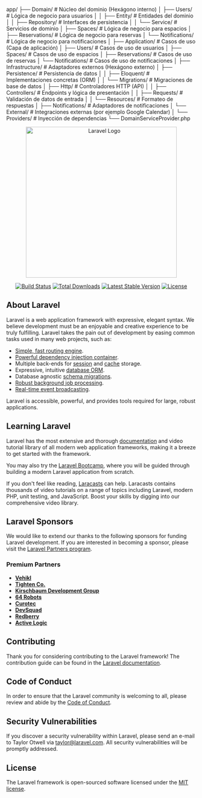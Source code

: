 app/
├── Domain/                          # Núcleo del dominio (Hexágono interno)
│   ├── Users/                       # Lógica de negocio para usuarios
│   │   ├── Entity/                  # Entidades del dominio
│   │   ├── Repository/              # Interfaces de persistencia
│   │   └── Service/                 # Servicios de dominio
│   ├── Spaces/                      # Lógica de negocio para espacios
│   ├── Reservations/                # Lógica de negocio para reservas
│   └── Notifications/               # Lógica de negocio para notificaciones
│
├── Application/                     # Casos de uso (Capa de aplicación)
│   ├── Users/                       # Casos de uso de usuarios
│   ├── Spaces/                      # Casos de uso de espacios
│   ├── Reservations/                # Casos de uso de reservas
│   └── Notifications/               # Casos de uso de notificaciones
│
├── Infrastructure/                  # Adaptadores externos (Hexágono externo)
│   ├── Persistence/                 # Persistencia de datos
│   │   ├── Eloquent/                # Implementaciones concretas (ORM)
│   │   └── Migrations/              # Migraciones de base de datos
│   ├── Http/                        # Controladores HTTP (API)
│   │   ├── Controllers/             # Endpoints y lógica de presentación
│   │   ├── Requests/                # Validación de datos de entrada
│   │   └── Resources/               # Formateo de respuestas
│   ├── Notifications/               # Adaptadores de notificaciones
│   └── External/                    # Integraciones externas (por ejemplo Google Calendar)
│
└── Providers/                       # Inyección de dependencias
    └── DomainServiceProvider.php



<p align="center"><a href="https://laravel.com" target="_blank"><img src="https://raw.githubusercontent.com/laravel/art/master/logo-lockup/5%20SVG/2%20CMYK/1%20Full%20Color/laravel-logolockup-cmyk-red.svg" width="400" alt="Laravel Logo"></a></p>

<p align="center">
<a href="https://github.com/laravel/framework/actions"><img src="https://github.com/laravel/framework/workflows/tests/badge.svg" alt="Build Status"></a>
<a href="https://packagist.org/packages/laravel/framework"><img src="https://img.shields.io/packagist/dt/laravel/framework" alt="Total Downloads"></a>
<a href="https://packagist.org/packages/laravel/framework"><img src="https://img.shields.io/packagist/v/laravel/framework" alt="Latest Stable Version"></a>
<a href="https://packagist.org/packages/laravel/framework"><img src="https://img.shields.io/packagist/l/laravel/framework" alt="License"></a>
</p>

## About Laravel

Laravel is a web application framework with expressive, elegant syntax. We believe development must be an enjoyable and creative experience to be truly fulfilling. Laravel takes the pain out of development by easing common tasks used in many web projects, such as:

- [Simple, fast routing engine](https://laravel.com/docs/routing).
- [Powerful dependency injection container](https://laravel.com/docs/container).
- Multiple back-ends for [session](https://laravel.com/docs/session) and [cache](https://laravel.com/docs/cache) storage.
- Expressive, intuitive [database ORM](https://laravel.com/docs/eloquent).
- Database agnostic [schema migrations](https://laravel.com/docs/migrations).
- [Robust background job processing](https://laravel.com/docs/queues).
- [Real-time event broadcasting](https://laravel.com/docs/broadcasting).

Laravel is accessible, powerful, and provides tools required for large, robust applications.

## Learning Laravel

Laravel has the most extensive and thorough [documentation](https://laravel.com/docs) and video tutorial library of all modern web application frameworks, making it a breeze to get started with the framework.

You may also try the [Laravel Bootcamp](https://bootcamp.laravel.com), where you will be guided through building a modern Laravel application from scratch.

If you don't feel like reading, [Laracasts](https://laracasts.com) can help. Laracasts contains thousands of video tutorials on a range of topics including Laravel, modern PHP, unit testing, and JavaScript. Boost your skills by digging into our comprehensive video library.

## Laravel Sponsors

We would like to extend our thanks to the following sponsors for funding Laravel development. If you are interested in becoming a sponsor, please visit the [Laravel Partners program](https://partners.laravel.com).

### Premium Partners

- **[Vehikl](https://vehikl.com)**
- **[Tighten Co.](https://tighten.co)**
- **[Kirschbaum Development Group](https://kirschbaumdevelopment.com)**
- **[64 Robots](https://64robots.com)**
- **[Curotec](https://www.curotec.com/services/technologies/laravel)**
- **[DevSquad](https://devsquad.com/hire-laravel-developers)**
- **[Redberry](https://redberry.international/laravel-development)**
- **[Active Logic](https://activelogic.com)**

## Contributing

Thank you for considering contributing to the Laravel framework! The contribution guide can be found in the [Laravel documentation](https://laravel.com/docs/contributions).

## Code of Conduct

In order to ensure that the Laravel community is welcoming to all, please review and abide by the [Code of Conduct](https://laravel.com/docs/contributions#code-of-conduct).

## Security Vulnerabilities

If you discover a security vulnerability within Laravel, please send an e-mail to Taylor Otwell via [taylor@laravel.com](mailto:taylor@laravel.com). All security vulnerabilities will be promptly addressed.

## License

The Laravel framework is open-sourced software licensed under the [MIT license](https://opensource.org/licenses/MIT).
